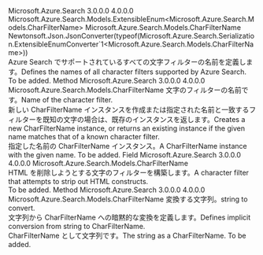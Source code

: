 <Type Name="CharFilterName" FullName="Microsoft.Azure.Search.Models.CharFilterName">
  <TypeSignature Language="C#" Value="public sealed class CharFilterName : Microsoft.Azure.Search.Models.ExtensibleEnum&lt;Microsoft.Azure.Search.Models.CharFilterName&gt;" />
  <TypeSignature Language="ILAsm" Value=".class public auto ansi sealed beforefieldinit CharFilterName extends Microsoft.Azure.Search.Models.ExtensibleEnum`1&lt;class Microsoft.Azure.Search.Models.CharFilterName&gt;" />
  <TypeSignature Language="DocId" Value="T:Microsoft.Azure.Search.Models.CharFilterName" />
  <TypeSignature Language="VB.NET" Value="Public NotInheritable Class CharFilterName&#xA;Inherits ExtensibleEnum(Of CharFilterName)" />
  <TypeSignature Language="F#" Value="type CharFilterName = class&#xA;    inherit ExtensibleEnum&lt;CharFilterName&gt;" />
  <AssemblyInfo>
    <AssemblyName>Microsoft.Azure.Search</AssemblyName>
    <AssemblyVersion>3.0.0.0</AssemblyVersion>
    <AssemblyVersion>4.0.0.0</AssemblyVersion>
  </AssemblyInfo>
  <Base>
    <BaseTypeName>Microsoft.Azure.Search.Models.ExtensibleEnum&lt;Microsoft.Azure.Search.Models.CharFilterName&gt;</BaseTypeName>
    <BaseTypeArguments>
      <BaseTypeArgument TypeParamName="T">Microsoft.Azure.Search.Models.CharFilterName</BaseTypeArgument>
    </BaseTypeArguments>
  </Base>
  <Interfaces />
  <Attributes>
    <Attribute>
      <AttributeName>Newtonsoft.Json.JsonConverter(typeof(Microsoft.Azure.Search.Serialization.ExtensibleEnumConverter`1&lt;Microsoft.Azure.Search.Models.CharFilterName&gt;))</AttributeName>
    </Attribute>
  </Attributes>
  <Docs>
    <summary>
            <span data-ttu-id="4b92a-101">Azure Search でサポートされているすべての文字フィルターの名前を定義します。</span><span class="sxs-lookup"><span data-stu-id="4b92a-101">Defines the names of all character filters supported by Azure Search.</span></span>
            <see href="https://docs.microsoft.com/rest/api/searchservice/Custom-analyzers-in-Azure-Search" /></summary>
    <remarks>To be added.</remarks>
  </Docs>
  <Members>
    <Member MemberName="Create">
      <MemberSignature Language="C#" Value="public static Microsoft.Azure.Search.Models.CharFilterName Create (string name);" />
      <MemberSignature Language="ILAsm" Value=".method public static hidebysig class Microsoft.Azure.Search.Models.CharFilterName Create(string name) cil managed" />
      <MemberSignature Language="DocId" Value="M:Microsoft.Azure.Search.Models.CharFilterName.Create(System.String)" />
      <MemberSignature Language="VB.NET" Value="Public Shared Function Create (name As String) As CharFilterName" />
      <MemberSignature Language="F#" Value="static member Create : string -&gt; Microsoft.Azure.Search.Models.CharFilterName" Usage="Microsoft.Azure.Search.Models.CharFilterName.Create name" />
      <MemberType>Method</MemberType>
      <AssemblyInfo>
        <AssemblyName>Microsoft.Azure.Search</AssemblyName>
        <AssemblyVersion>3.0.0.0</AssemblyVersion>
        <AssemblyVersion>4.0.0.0</AssemblyVersion>
      </AssemblyInfo>
      <ReturnValue>
        <ReturnType>Microsoft.Azure.Search.Models.CharFilterName</ReturnType>
      </ReturnValue>
      <Parameters>
        <Parameter Name="name" Type="System.String" />
      </Parameters>
      <Docs>
        <param name="name"><span data-ttu-id="4b92a-102">文字のフィルターの名前です。</span><span class="sxs-lookup"><span data-stu-id="4b92a-102">Name of the character filter.</span></span></param>
        <summary>
            <span data-ttu-id="4b92a-103">新しい CharFilterName インスタンスを作成または指定された名前と一致するフィルターを既知の文字の場合は、既存のインスタンスを返します。</span><span class="sxs-lookup"><span data-stu-id="4b92a-103">Creates a new CharFilterName instance, or returns an existing instance if the given name matches that of a known character filter.</span></span>
            </summary>
        <returns><span data-ttu-id="4b92a-104">指定した名前の CharFilterName インスタンス。</span><span class="sxs-lookup"><span data-stu-id="4b92a-104">A CharFilterName instance with the given name.</span></span></returns>
        <remarks>To be added.</remarks>
      </Docs>
    </Member>
    <Member MemberName="HtmlStrip">
      <MemberSignature Language="C#" Value="public static readonly Microsoft.Azure.Search.Models.CharFilterName HtmlStrip;" />
      <MemberSignature Language="ILAsm" Value=".field public static initonly class Microsoft.Azure.Search.Models.CharFilterName HtmlStrip" />
      <MemberSignature Language="DocId" Value="F:Microsoft.Azure.Search.Models.CharFilterName.HtmlStrip" />
      <MemberSignature Language="VB.NET" Value="Public Shared ReadOnly HtmlStrip As CharFilterName " />
      <MemberSignature Language="F#" Value=" staticval mutable HtmlStrip : Microsoft.Azure.Search.Models.CharFilterName" Usage="Microsoft.Azure.Search.Models.CharFilterName.HtmlStrip" />
      <MemberType>Field</MemberType>
      <AssemblyInfo>
        <AssemblyName>Microsoft.Azure.Search</AssemblyName>
        <AssemblyVersion>3.0.0.0</AssemblyVersion>
        <AssemblyVersion>4.0.0.0</AssemblyVersion>
      </AssemblyInfo>
      <ReturnValue>
        <ReturnType>Microsoft.Azure.Search.Models.CharFilterName</ReturnType>
      </ReturnValue>
      <Docs>
        <summary>
            <span data-ttu-id="4b92a-105">HTML を削除しようとする文字のフィルターを構築します。</span><span class="sxs-lookup"><span data-stu-id="4b92a-105">A character filter that attempts to strip out HTML constructs.</span></span>
            <see href="https://lucene.apache.org/core/4_10_3/analyzers-common/org/apache/lucene/analysis/charfilter/HTMLStripCharFilter.html" /></summary>
        <remarks>To be added.</remarks>
      </Docs>
    </Member>
    <Member MemberName="op_Implicit">
      <MemberSignature Language="C#" Value="public static implicit operator Microsoft.Azure.Search.Models.CharFilterName (string name);" />
      <MemberSignature Language="ILAsm" Value=".method public static hidebysig specialname class Microsoft.Azure.Search.Models.CharFilterName op_Implicit(string name) cil managed" />
      <MemberSignature Language="DocId" Value="M:Microsoft.Azure.Search.Models.CharFilterName.op_Implicit(System.String)~Microsoft.Azure.Search.Models.CharFilterName" />
      <MemberSignature Language="VB.NET" Value="Public Shared Widening Operator CType (name As String) As CharFilterName" />
      <MemberSignature Language="F#" Value="static member op_Implicit : string -&gt; Microsoft.Azure.Search.Models.CharFilterName" Usage="Microsoft.Azure.Search.Models.CharFilterName.op_Implicit name" />
      <MemberType>Method</MemberType>
      <AssemblyInfo>
        <AssemblyName>Microsoft.Azure.Search</AssemblyName>
        <AssemblyVersion>3.0.0.0</AssemblyVersion>
        <AssemblyVersion>4.0.0.0</AssemblyVersion>
      </AssemblyInfo>
      <ReturnValue>
        <ReturnType>Microsoft.Azure.Search.Models.CharFilterName</ReturnType>
      </ReturnValue>
      <Parameters>
        <Parameter Name="name" Type="System.String" />
      </Parameters>
      <Docs>
        <param name="name"><span data-ttu-id="4b92a-106">変換する文字列。</span><span class="sxs-lookup"><span data-stu-id="4b92a-106">string to convert.</span></span></param>
        <summary>
            <span data-ttu-id="4b92a-107">文字列から CharFilterName への暗黙的な変換を定義します。</span><span class="sxs-lookup"><span data-stu-id="4b92a-107">Defines implicit conversion from string to CharFilterName.</span></span>
            </summary>
        <returns><span data-ttu-id="4b92a-108">CharFilterName として文字列です。</span><span class="sxs-lookup"><span data-stu-id="4b92a-108">The string as a CharFilterName.</span></span></returns>
        <remarks>To be added.</remarks>
      </Docs>
    </Member>
  </Members>
</Type>